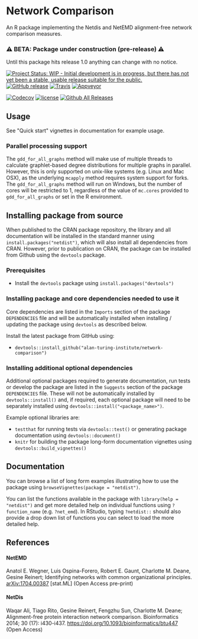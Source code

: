 # Network Comparison
An R package implementing the Netdis and NetEMD alignment-free network comparison measures.

### :warning: BETA: Package under construction (pre-release) :warning:
Until this package hits release 1.0 anything can change with no notice.

[![Project Status: WIP - Initial development is in progress, but there has not yet been a stable, usable release suitable for the public.](http://www.repostatus.org/badges/latest/wip.svg)](http://www.repostatus.org/#wip)
[![GitHub release](https://img.shields.io/github/release/alan-turing-institute/network-comparison.svg)](https://github.com/alan-turing-institute/network-comparison/releases/latest)
[![Travis](https://img.shields.io/travis/alan-turing-institute/network-comparison/master.svg)](https://travis-ci.org/alan-turing-institute/network-comparison/branches)
[![Appveyor](https://ci.appveyor.com/api/projects/status/jn1a36c22vjw1l4d/branch/master?svg=true)](https://ci.appveyor.com/project/alan-turing-institute/network-comparison/branch/master)

[![Codecov](https://img.shields.io/codecov/c/github/alan-turing-institute/network-comparison/master.svg)](https://codecov.io/gh/alan-turing-institute/network-comparison?branch=master)
[![license](https://img.shields.io/github/license/alan-turing-institute/network-comparison.svg)](https://github.com/alan-turing-institute/network-comparison/edit/master/LICENSE)
[![Github All Releases](https://img.shields.io/github/downloads/alan-turing-institute/network-comparison/total.svg)](https://github.com/alan-turing-institute/network-comparison/releases/latest)

## Usage
See "Quick start" vignettes in documentation for example usage.

### Parallel processing support
The `gdd_for_all_graphs` method will make use of multiple threads to calculate graphlet-based degree distributions for multiple graphs in parallel. However, this is only supported on unix-like systems (e.g. Linux and Mac OSX), as the underlying `mcapply` method requires system support for forks. The `gdd_for_all_graphs` method will run on Windows, but the number of cores will be restricted to 1, regardless of the value of `mc.cores` provided to `gdd_for_all_graphs` or set in the R environment.

## Installing package from source
When published to the CRAN package repository, the library and all documentation
will be installed in the standard manner using `install.packages("netdist")`,
which will also install all dependencies from CRAN. However, prior to publication
on CRAN, the package can be installed from Github using the `devtools` package.

### Prerequisites
- Install the `devtools` package using `install.packages("devtools")`

### Installing package and core dependencies needed to use it
Core dependencies are listed in the `Imports` section of the package
`DEPENDENCIES` file and will be automatically installed when installing /
updating the package using `devtools` as described below.

Install the latest package from GitHub using:
  - `devtools::install_github("alan-turing-institute/network-comparison")`

### Installing additional optional dependencies
Additional optional packages required to generate documentation, run tests or
develop the package are listed in the `Suggests` section of the package
`DEPENDENCIES`  file. These will not be automatically installed by
`devtools::install()` and, if required, each optional package will need to be
separately installed using `devtools::install("<package_name>")`.

Example optional libraries are:

- `testthat` for running tests via `devtools::test()` or generating package
documentation using `devtools::document()`
- `knitr` for building the package long-form documentation vignettes using
`devtools::build_vignettes()`

## Documentation
You can browse a list of long form examples illustrating how to use the package
using `browseVignettes(package = "netdist")`.

You can list the functions available in the package with `library(help = "netdist")`
and get more detailed help on individual functions using `?function_name` (e.g.
`?net_emd`). In RStudio, typing `?netdist::` should also provide a drop down list
of functions you can select to load the more detailed help.

## References
#### NetEMD
Anatol E. Wegner, Luis Ospina-Forero, Robert E. Gaunt, Charlotte M. Deane, Gesine Reinert; Identifying networks with common organizational principles. [arXiv:1704.00387](https://arxiv.org/abs/1704.00387) [stat.ML] (Open Access pre-print)

#### NetDis
Waqar Ali, Tiago Rito, Gesine Reinert, Fengzhu Sun, Charlotte M. Deane; Alignment-free protein interaction network comparison. Bioinformatics 2014; 30 (17): i430-i437. https://doi.org/10.1093/bioinformatics/btu447 (Open Access)

